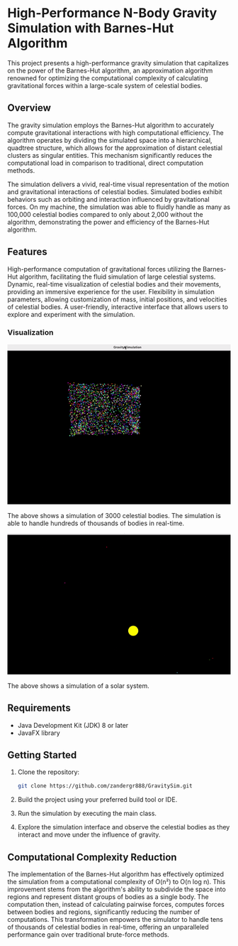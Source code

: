 # High-Performance N-Body Gravity Simulation with Barnes-Hut Algorithm

This project presents a high-performance gravity simulation that capitalizes on the power of the Barnes-Hut algorithm, an approximation algorithm renowned for optimizing the computational complexity of calculating gravitational forces within a large-scale system of celestial bodies.

## Overview

The gravity simulation employs the Barnes-Hut algorithm to accurately compute gravitational interactions with high computational efficiency. The algorithm operates by dividing the simulated space into a hierarchical, quadtree structure, which allows for the approximation of distant celestial clusters as singular entities. This mechanism significantly reduces the computational load in comparison to traditional, direct computation methods.

The simulation delivers a vivid, real-time visual representation of the motion and gravitational interactions of celestial bodies. Simulated bodies exhibit behaviors such as orbiting and interaction influenced by gravitational forces. On my machine, the simulation was able to fluidly handle as many as 100,000 celestial bodies compared to only about 2,000 without the algorithm, demonstrating the power and efficiency of the Barnes-Hut algorithm.
## Features

High-performance computation of gravitational forces utilizing the Barnes-Hut algorithm, facilitating the fluid simulation of large celestial systems.
Dynamic, real-time visualization of celestial bodies and their movements, providing an immersive experience for the user.
Flexibility in simulation parameters, allowing customization of mass, initial positions, and velocities of celestial bodies.
A user-friendly, interactive interface that allows users to explore and experiment with the simulation.


### Visualization
![](
https://github.com/zandergr888/GravitySim/blob/master/grav3000gif.gif
)

The above shows a simulation of 3000 celestial bodies. The simulation is able to handle hundreds of thousands of bodies in real-time.


![](
https://github.com/zandergr888/GravitySim/blob/master/gifSolar.gif
)

The above shows a simulation of a solar system. 

## Requirements

- Java Development Kit (JDK) 8 or later
- JavaFX library

## Getting Started

1. Clone the repository:

   ```bash
   git clone https://github.com/zandergr888/GravitySim.git


2. Build the project using your preferred build tool or IDE.

3. Run the simulation by executing the main class.

4. Explore the simulation interface and observe the celestial bodies as they interact and move under the influence of gravity.

## Computational Complexity Reduction
The implementation of the Barnes-Hut algorithm has effectively optimized the simulation from a computational complexity of O(n²) to O(n log n). This improvement stems from the algorithm's ability to subdivide the space into regions and represent distant groups of bodies as a single body. The computation then, instead of calculating pairwise forces, computes forces between bodies and regions, significantly reducing the number of computations. This transformation empowers the simulator to handle tens of thousands of celestial bodies in real-time, offering an unparalleled performance gain over traditional brute-force methods.





